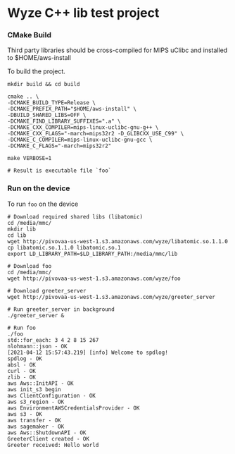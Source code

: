 # Wyze C++ lib test project

### CMake Build
Third party libraries should be cross-compiled for MIPS uClibc and installed to $HOME/aws-install

To build the project.
```
mkdir build && cd build

cmake .. \
-DCMAKE_BUILD_TYPE=Release \
-DCMAKE_PREFIX_PATH="$HOME/aws-install" \
-DBUILD_SHARED_LIBS=OFF \
-DCMAKE_FIND_LIBRARY_SUFFIXES=".a" \
-DCMAKE_CXX_COMPILER=mips-linux-uclibc-gnu-g++ \
-DCMAKE_CXX_FLAGS="-march=mips32r2 -D_GLIBCXX_USE_C99" \
-DCMAKE_C_COMPILER=mips-linux-uclibc-gnu-gcc \
-DCMAKE_C_FLAGS="-march=mips32r2"

make VERBOSE=1

# Result is executable file `foo`
```

### Run on the device
To run `foo` on the device
```
# Download required shared libs (libatomic)
cd /media/mmc/
mkdir lib
cd lib
wget http://pivovaa-us-west-1.s3.amazonaws.com/wyze/libatomic.so.1.1.0
cp libatomic.so.1.1.0 libatomic.so.1
export LD_LIBRARY_PATH=$LD_LIBRARY_PATH:/media/mmc/lib

# Download foo
cd /media/mmc/
wget http://pivovaa-us-west-1.s3.amazonaws.com/wyze/foo

# Download greeter_server
wget http://pivovaa-us-west-1.s3.amazonaws.com/wyze/greeter_server

# Run greeter_server in background
./greeter_server &

# Run foo
./foo
std::for_each: 3 4 2 8 15 267
nlohmann::json - OK
[2021-04-12 15:57:43.219] [info] Welcome to spdlog!
spdlog - OK
absl - OK
curl - OK
zlib - OK
aws Aws::InitAPI - OK
aws init_s3 begin
aws ClientConfiguration - OK
aws s3_region - OK
aws EnvironmentAWSCredentialsProvider - OK
aws s3 - OK
aws transfer - OK
aws sagemaker - OK
aws Aws::ShutdownAPI - OK
GreeterClient created - OK
Greeter received: Hello world
```
